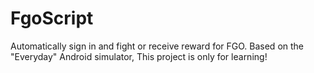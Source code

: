 # FgoScript
Automatically sign in and fight or receive reward for FGO. Based on the "Everyday" Android simulator,  This project is only for learning!
